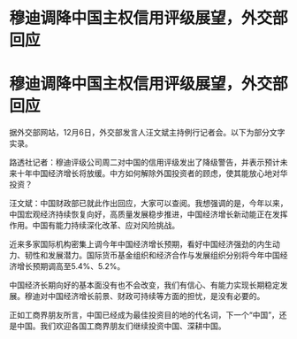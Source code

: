 # 穆迪调降中国主权信用评级展望，外交部回应

# 穆迪调降中国主权信用评级展望，外交部回应

据外交部网站，12月6日，外交部发言人汪文斌主持例行记者会。以下为部分文字实录。

路透社记者：穆迪评级公司周二对中国的信用评级发出了降级警告，并表示预计未来十年中国经济增长将放缓。中方如何解除外国投资者的顾虑，使其能放心地对华投资？

汪文斌：中国财政部已就此作出回应，大家可以查阅。我想强调的是，今年以来，中国宏观经济持续恢复向好，高质量发展稳步推进，中国经济增长新动能正在发挥作用。中国有能力持续深化改革、应对风险挑战。

近来多家国际机构密集上调今年中国经济增长预期，看好中国经济强劲的内生动力、韧性和发展潜力。国际货币基金组织和经济合作与发展组织分别将今年中国经济增长预期调高至5.4%、5.2%。

中国经济长期向好的基本面没有也不会改变，我们有信心、有能力实现长期稳定发展。穆迪对中国经济增长前景、财政可持续等方面的担忧，是没有必要的。

正如工商界朋友所言，中国已经成为最佳投资目的地的代名词，下一个“中国”，还是中国。我们欢迎各国工商界朋友们继续投资中国、深耕中国。

